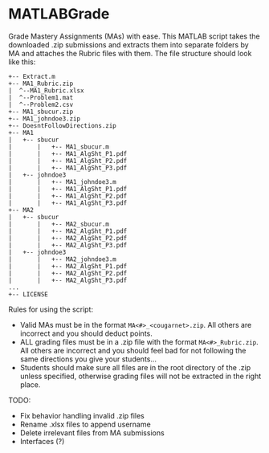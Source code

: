 # MATLABGrade
Grade Mastery Assignments (MAs) with ease. This MATLAB script takes the downloaded .zip submissions and extracts them into separate folders by MA and attaches the Rubric files with them. The file structure should look like this:

```
+-- Extract.m
+-- MA1_Rubric.zip
|  ^--MA1_Rubric.xlsx
|  ^--Problem1.mat
|  ^--Problem2.csv
+-- MA1_sbucur.zip
+-- MA1_johndoe3.zip
+-- DoesntFollowDirections.zip
+-- MA1
|   +-- sbucur
|       |   +-- MA1_sbucur.m
|       |   +-- MA1_AlgSht_P1.pdf
|       |   +-- MA1_AlgSht_P2.pdf
|       |   +-- MA1_AlgSht_P3.pdf
|   +-- johndoe3
|       |   +-- MA1_johndoe3.m
|       |   +-- MA1_AlgSht_P1.pdf
|       |   +-- MA1_AlgSht_P2.pdf
|       |   +-- MA1_AlgSht_P3.pdf
+-- MA2
|   +-- sbucur
|       |   +-- MA2_sbucur.m
|       |   +-- MA2_AlgSht_P1.pdf
|       |   +-- MA2_AlgSht_P2.pdf
|       |   +-- MA2_AlgSht_P3.pdf
|   +-- johndoe3
|       |   +-- MA2_johndoe3.m
|       |   +-- MA2_AlgSht_P1.pdf
|       |   +-- MA2_AlgSht_P2.pdf
|       |   +-- MA2_AlgSht_P3.pdf
...
+-- LICENSE
```
Rules for using the script:
* Valid MAs must be in the format ```MA<#>_<cougarnet>.zip```. All others are incorrect and you should deduct points.
* ALL grading files must be in a .zip file with the format ```MA<#>_Rubric.zip```. All others are incorrect and you should feel bad for not following the same directions you give your students...
* Students should make sure all files are in the root directory of the .zip unless specified, otherwise grading files will not be extracted in the right place.

TODO:
* Fix behavior handling invalid .zip files
* Rename .xlsx files to append username
* Delete irrelevant files from MA submissions
* Interfaces (?)
